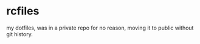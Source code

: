 # rcfiles
my dotfiles, was in a private repo for no reason, moving it to public without git history.
